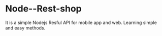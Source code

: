 # Node--Rest-shop
It is a simple Nodejs Resful API for mobile app and web.
Learning simple and easy methods.
